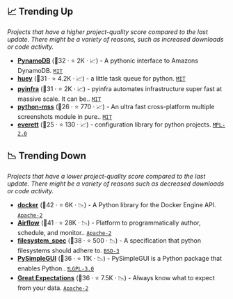 ## 📈 Trending Up

_Projects that have a higher project-quality score compared to the last update. There might be a variety of reasons, such as increased downloads or code activity._

- <b><a href="https://github.com/pynamodb/PynamoDB">PynamoDB</a></b> (🥈32 ·  ⭐ 2K · 📈) - A pythonic interface to Amazons DynamoDB. <code><a href="http://bit.ly/34MBwT8">MIT</a></code>
- <b><a href="https://github.com/coleifer/huey">huey</a></b> (🥈31 ·  ⭐ 4.2K · 📈) - a little task queue for python. <code><a href="http://bit.ly/34MBwT8">MIT</a></code>
- <b><a href="https://github.com/Fizzadar/pyinfra">pyinfra</a></b> (🥉31 ·  ⭐ 2K · 📈) - pyinfra automates infrastructure super fast at massive scale. It can be.. <code><a href="http://bit.ly/34MBwT8">MIT</a></code>
- <b><a href="https://github.com/BoboTiG/python-mss">python-mss</a></b> (🥉26 ·  ⭐ 770 · 📈) - An ultra fast cross-platform multiple screenshots module in pure.. <code><a href="http://bit.ly/34MBwT8">MIT</a></code>
- <b><a href="https://github.com/willkg/everett">everett</a></b> (🥉25 ·  ⭐ 130 · 📈) - configuration library for python projects. <code><a href="http://bit.ly/3postzC">MPL-2.0</a></code>

## 📉 Trending Down

_Projects that have a lower project-quality score compared to the last update. There might be a variety of reasons such as decreased downloads or code activity._

- <b><a href="https://github.com/docker/docker-py">docker</a></b> (🥈42 ·  ⭐ 6K · 📉) - A Python library for the Docker Engine API. <code><a href="http://bit.ly/3nYMfla">Apache-2</a></code>
- <b><a href="https://github.com/apache/airflow">Airflow</a></b> (🥇41 ·  ⭐ 28K · 📉) - Platform to programmatically author, schedule, and monitor.. <code><a href="http://bit.ly/3nYMfla">Apache-2</a></code>
- <b><a href="https://github.com/fsspec/filesystem_spec">filesystem_spec</a></b> (🥇38 ·  ⭐ 500 · 📉) - A specification that python filesystems should adhere to. <code><a href="http://bit.ly/3aKzpTv">BSD-3</a></code>
- <b><a href="https://github.com/PySimpleGUI/PySimpleGUI">PySimpleGUI</a></b> (🥈36 ·  ⭐ 11K · 📉) - PySimpleGUI is a Python package that enables Python.. <code><a href="http://bit.ly/37RvQcA">❗️LGPL-3.0</a></code>
- <b><a href="https://github.com/great-expectations/great_expectations">Great Expectations</a></b> (🥈36 ·  ⭐ 7.5K · 📉) - Always know what to expect from your data. <code><a href="http://bit.ly/3nYMfla">Apache-2</a></code>

